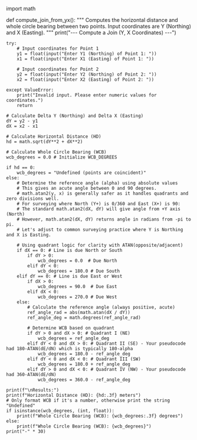 import math

def compute_join_from_yx():
    """
    Computes the horizontal distance and whole circle bearing between two points.
    Input coordinates are Y (Northing) and X (Easting).
    """
    print("--- Compute a Join (Y, X Coordinates) ---")

    try:
        # Input coordinates for Point 1
        y1 = float(input("Enter Y1 (Northing) of Point 1: "))
        x1 = float(input("Enter X1 (Easting) of Point 1: "))

        # Input coordinates for Point 2
        y2 = float(input("Enter Y2 (Northing) of Point 2: "))
        x2 = float(input("Enter X2 (Easting) of Point 2: "))

    except ValueError:
        print("Invalid input. Please enter numeric values for coordinates.")
        return

    # Calculate Delta Y (Northing) and Delta X (Easting)
    dY = y2 - y1
    dX = x2 - x1

    # Calculate Horizontal Distance (HD)
    hd = math.sqrt(dY**2 + dX**2)

    # Calculate Whole Circle Bearing (WCB)
    wcb_degrees = 0.0 # Initialize WCB_DEGREES

    if hd == 0:
        wcb_degrees = "Undefined (points are coincident)"
    else:
        # Determine the reference angle (alpha) using absolute values
        # This gives an acute angle between 0 and 90 degrees.
        # math.atan2(y, x) is generally safer as it handles quadrants and zero divisions well.
        # For surveying where North (Y+) is 0/360 and East (X+) is 90:
        # The standard math.atan2(dX, dY) will give angle from +Y axis (North)
        # However, math.atan2(dX, dY) returns angle in radians from -pi to pi.
        # Let's adjust to common surveying practice where Y is Northing and X is Easting.

        # Using quadrant logic for clarity with ATAN(opposite/adjacent)
        if dX == 0: # Line is due North or South
            if dY > 0:
                wcb_degrees = 0.0  # Due North
            elif dY < 0:
                wcb_degrees = 180.0 # Due South
        elif dY == 0: # Line is due East or West
            if dX > 0:
                wcb_degrees = 90.0  # Due East
            elif dX < 0:
                wcb_degrees = 270.0 # Due West
        else:
            # Calculate the reference angle (always positive, acute)
            ref_angle_rad = abs(math.atan(dX / dY))
            ref_angle_deg = math.degrees(ref_angle_rad)

            # Determine WCB based on quadrant
            if dY > 0 and dX > 0: # Quadrant I (NE)
                wcb_degrees = ref_angle_deg
            elif dY < 0 and dX > 0: # Quadrant II (SE) - Your pseudocode had 180-ATAN(dE/dN) which is typically 180-alpha
                wcb_degrees = 180.0 - ref_angle_deg
            elif dY < 0 and dX < 0: # Quadrant III (SW)
                wcb_degrees = 180.0 + ref_angle_deg
            elif dY > 0 and dX < 0: # Quadrant IV (NW) - Your pseudocode had 360-ATAN(dE/dN)
                wcb_degrees = 360.0 - ref_angle_deg

    print(f"\nResults:")
    print(f"Horizontal Distance (HD): {hd:.3f} meters")
    # Only format WCB if it's a number, otherwise print the string "Undefined"
    if isinstance(wcb_degrees, (int, float)):
        print(f"Whole Circle Bearing (WCB): {wcb_degrees:.3f} degrees")
    else:
        print(f"Whole Circle Bearing (WCB): {wcb_degrees}")
    print("-" * 30)
